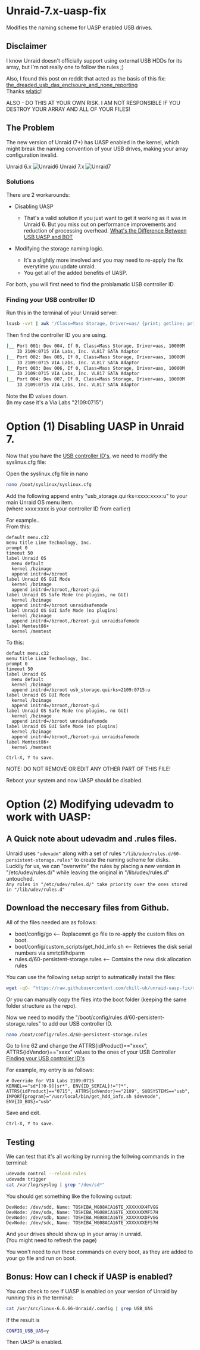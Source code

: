 # Unraid-7.x-uasp-fix

Modifies the naming scheme for UASP enabled USB drives.

## Disclaimer

I know Unraid doesn't officially support using external USB HDDs for its array, but I'm not really one to follow the rules ;)

Also, I found this post on reddit that acted as the basis of this fix:
[the_dreaded_usb_das_enclsoure_and_none_reporting](https://www.reddit.com/r/unRAID/comments/1fpi8ps/the_dreaded_usb_das_enclsoure_and_none_reporting/)  
Thanks [wlatic](https://www.reddit.com/user/wlatic/)!

ALSO - DO THIS AT YOUR OWN RISK.
I AM NOT RESPONSIBLE IF YOU DESTROY YOUR ARRAY AND ALL OF YOUR FILES!

## The Problem

The new version of Unraid (7+) has UASP enabled in the kernel, which might break the naming convention of your USB drives, making your array configuration invalid.

Unraid 6.x
![Unraid6](/assets/unraid6.png)
Unraid 7.x
![Unraid7](/assets/unraid7.png)

### Solutions

There are 2 workarounds:
* Disabling UASP
  * That's a valid solution if you just want to get it working as it was in Unraid 6. 
But you miss out on performance improvements and reduction of processing overhead. 
[What's the Difference Between USB UASP and BOT](https://www.electronicdesign.com/technologies/embedded/article/21800348/whats-the-difference-between-usb-uasp-and-bot)

* Modifying the storage naming logic.
  * It's a slightly more involved and you may need to re-apply the fix everytime you update unraid.
  * You get all of the added benefits of UASP.

For both, you will first need to find the problamatic USB controller ID.

### Finding your USB controller ID

Run this in the terminal of your Unraid server:  

```sh
lsusb -vvt | awk '/Class=Mass Storage, Driver=uas/ {print; getline; print}'
```

Then find the controller ID you are using. 

```sh
|__ Port 001: Dev 004, If 0, Class=Mass Storage, Driver=uas, 10000M
    ID 2109:0715 VIA Labs, Inc. VL817 SATA Adaptor
|__ Port 002: Dev 005, If 0, Class=Mass Storage, Driver=uas, 10000M
    ID 2109:0715 VIA Labs, Inc. VL817 SATA Adaptor
|__ Port 003: Dev 006, If 0, Class=Mass Storage, Driver=uas, 10000M
    ID 2109:0715 VIA Labs, Inc. VL817 SATA Adaptor
|__ Port 004: Dev 007, If 0, Class=Mass Storage, Driver=uas, 10000M
    ID 2109:0715 VIA Labs, Inc. VL817 SATA Adaptor
```

Note the ID values down.  
(In my case it's a Via Labs "2109:0715")  

# Option (1) Disabling UASP in Unraid 7.

Now that you have the [USB controller ID's](#Finding-your-USB-controller-ID), we need to modify the syslinux.cfg file:

Open the syslinux.cfg file in nano

```sh
nano /boot/syslinux/syslinux.cfg
```

Add the following append entry "usb_storage.quirks=xxxx:xxxx:u" to your main Unraid OS menu item.   
(where xxxx:xxxx is your controller ID from earlier) 

For example..  
From this:
```
default menu.c32
menu title Lime Technology, Inc.
prompt 0
timeout 50
label Unraid OS
  menu default
  kernel /bzimage
  append initrd=/bzroot
label Unraid OS GUI Mode
  kernel /bzimage
  append initrd=/bzroot,/bzroot-gui
label Unraid OS Safe Mode (no plugins, no GUI)
  kernel /bzimage
  append initrd=/bzroot unraidsafemode
label Unraid OS GUI Safe Mode (no plugins)
  kernel /bzimage
  append initrd=/bzroot,/bzroot-gui unraidsafemode
label Memtest86+
  kernel /memtest
```
To this:
```
default menu.c32
menu title Lime Technology, Inc.
prompt 0
timeout 50
label Unraid OS
  menu default
  kernel /bzimage
  append initrd=/bzroot usb_storage.quirks=2109:0715:u
label Unraid OS GUI Mode
  kernel /bzimage
  append initrd=/bzroot,/bzroot-gui
label Unraid OS Safe Mode (no plugins, no GUI)
  kernel /bzimage
  append initrd=/bzroot unraidsafemode
label Unraid OS GUI Safe Mode (no plugins)
  kernel /bzimage
  append initrd=/bzroot,/bzroot-gui unraidsafemode
label Memtest86+
  kernel /memtest
```
```
Ctrl-X, Y to save.
```
NOTE: DO NOT REMOVE OR EDIT ANY OTHER PART OF THIS FILE!

Reboot your system and now UASP should be disabled.

# Option (2) Modifying udevadm to work with UASP:

## A Quick note about udevadm and .rules files.

Unraid uses ```"udevadm"``` along with a set of rules ```"/lib/udev/rules.d/60-persistent-storage.rules"``` to create the naming scheme for disks.  
Luckily for us, we can "overwrite" the rules by placing a new version in "/etc/udev/rules.d/" while leaving the original in "/lib/udev/rules.d" untouched.  
```Any rules in "/etc/udev/rules.d/" take priority over the ones stored in "/lib/udev/rules.d"```

## Download the neccesary files from Github.

All of the files needed are as follows:

* boot/config/go  <-- Replacemnt go file to re-apply the custom files on boot.
* boot/config/custom_scripts/get_hdd_info.sh <-- Retrieves the disk serial numbers via smrtctl/hdparm
* rules.d/60-persistent-storage.rules <-- Contains the new disk allocation rules
  
You can use the following setup script to autmatically install the files:

```sh
wget -qO- "https://raw.githubusercontent.com/chill-uk/unraid-uasp-fix/refs/heads/main/setup.sh" | bash
```

Or you can manually copy the files into the boot folder (keeping the same folder structure as the repo).

Now we need to modify the "/boot/config/rules.d/60-persistent-storage.rules" to add our USB controller ID.

```bash
nano /boot/config/rules.d/60-persistent-storage.rules
```

Go to line 62 and change the ATTRS{idProduct}=="xxxx", ATTRS{idVendor}=="xxxx" values to the ones of your USB Controller  
[Finding your USB controller ID's](#Finding-your-USB-controller-ID)

For example, my entry is as follows:

```
# Override for VIA Labs 2109:0715
KERNEL=="sd*[!0-9]|sr*", ENV{ID_SERIAL}!="?*", ATTRS{idProduct}=="0715", ATTRS{idVendor}=="2109", SUBSYSTEMS=="usb", IMPORT{program}="/usr/local/bin/get_hdd_info.sh $devnode", ENV{ID_BUS}="usb"
```

Save and exit.

```
Ctrl-X, Y to save.
``` 

## Testing

We can test that it's all working by running the follwing commands in the terminal:

```sh
udevadm control --reload-rules
udevadm trigger
cat /var/log/syslog | grep "/dev/sd*"
```

You should get something like the following output:

```
DevNode: /dev/sdd, Name: TOSHIBA_MG08ACA16TE_XXXXXXX4FVGG
DevNode: /dev/sda, Name: TOSHIBA_MG08ACA16TE_XXXXXXXMF57H
DevNode: /dev/sdb, Name: TOSHIBA_MG08ACA16TE_XXXXXXXDFVGG
DevNode: /dev/sdc, Name: TOSHIBA_MG08ACA16TE_XXXXXXXEF57H
```

And your drives should show up in your array in unraid.  
(You might need to refresh the page)

You won't need to run these commands on every boot, as they are added to your go file and run on boot.

## Bonus: How can I check if UASP is enabled?

You can check to see if UASP is enabled on your version of Unraid by running this in the terminal:  

```sh
cat /usr/src/linux-6.6.66-Unraid/.config | grep USB_UAS
```
If the result is 
```sh
CONFIG_USB_UAS=y
```
Then UASP is enabled.
